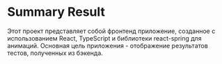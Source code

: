 # Summary Result

Этот проект представляет собой фронтенд приложение, созданное с использованием React, TypeScript и библиотеки react-spring для анимаций. Основная цель приложения - отображение результатов тестов, полученных из бэкенда.
